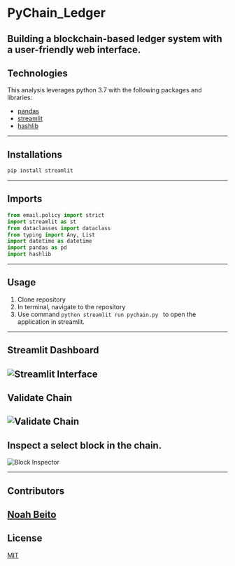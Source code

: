 # PyChain_Ledger
Building a blockchain-based ledger system with a user-friendly web interface.
---
## Technologies
This analysis leverages python 3.7 with the following packages and libraries:
* [pandas](https://github.com/pandas-dev/pandas)
* [streamlit](https://streamlit.io/)
* [hashlib](https://docs.python.org/3/library/hashlib.html)
---
## Installations
```python
pip install streamlit
```
---
## Imports
```python
from email.policy import strict
import streamlit as st
from dataclasses import dataclass
from typing import Any, List
import datetime as datetime
import pandas as pd
import hashlib
```
---
## Usage
1) Clone repository
2) In terminal, navigate to the repository
3) Use command ```python streamlit run pychain.py ``` to open the application in streamlit. 
---
## Streamlit Dashboard
![Streamlit Interface](https://user-images.githubusercontent.com/90667844/152048026-8bc7af63-c35f-49ff-9c35-62cd270b9a35.png)
---
## Validate Chain
![Validate Chain](https://user-images.githubusercontent.com/90667844/152048450-85387c31-d294-4399-ad7f-c10dbf54cb86.png)
---
## Inspect a select block in the chain. 
![Block Inspector](https://user-images.githubusercontent.com/90667844/152048585-b0021227-5183-46a2-96c9-2c8d6512845e.png)

---
## Contributors
[Noah Beito](https://www.linkedin.com/in/noah-beito/)
---
## License
[MIT](https://github.com/git/git-scm.com/blob/main/MIT-LICENSE.txt)

